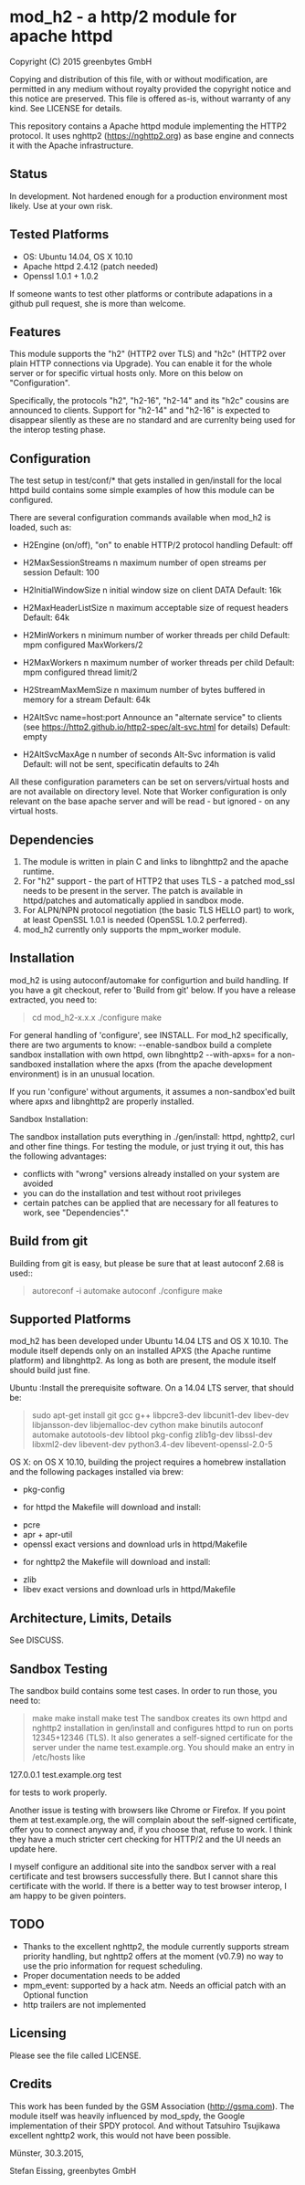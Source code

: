 
mod_h2 - a http/2 module for apache httpd
==========================================

Copyright (C) 2015 greenbytes GmbH

Copying and distribution of this file, with or without modification,
are permitted in any medium without royalty provided the copyright
notice and this notice are preserved.  This file is offered as-is,
without warranty of any kind. See LICENSE for details.



This repository contains a Apache httpd module implementing the HTTP2
protocol. It uses nghttp2 (https://nghttp2.org) as base engine and connects
it with the Apache infrastructure.


Status
------
In development. Not hardened enough for a production environment most likely. 
Use at your own risk.

Tested Platforms
----------------
- OS: Ubuntu 14.04, OS X 10.10
- Apache httpd 2.4.12 (patch needed)
- Openssl 1.0.1 + 1.0.2

If someone wants to test other platforms or contribute adapations in a
github pull request, she is more than welcome.


Features
--------
This module supports the "h2" (HTTP2 over TLS) and "h2c" (HTTP2 over plain
HTTP connections via Upgrade). You can enable it for the whole server or
for specific virtual hosts only. More on this below on "Configuration".

Specifically, the protocols "h2", "h2-16", "h2-14" and its "h2c" cousins
are announced to clients. Support for "h2-14" and "h2-16" is expected to
disappear silently as these are no standard and are currenlty being used
for the interop testing phase.

Configuration
-------------
The test setup in test/conf/* that gets installed in gen/install for the
local httpd build contains some simple examples of how this module can
be configured.

There are several configuration commands available when mod_h2 is loaded,
such as:

- H2Engine (on/off), "on"    to enable HTTP/2 protocol handling
Default: off

- H2MaxSessionStreams n      maximum number of open streams per session
Default: 100

- H2InitialWindowSize n      initial window size on client DATA
Default: 16k

- H2MaxHeaderListSize n      maximum acceptable size of request headers
Default: 64k

- H2MinWorkers n             minimum number of worker threads per child
Default: mpm configured MaxWorkers/2

- H2MaxWorkers n             maximum number of worker threads per child
Default: mpm configured thread limit/2

- H2StreamMaxMemSize n       maximum number of bytes buffered in memory for a stream
Default: 64k

- H2AltSvc name=host:port    Announce an "alternate service" to clients (see
https://http2.github.io/http2-spec/alt-svc.html for details)
Default: empty

- H2AltSvcMaxAge n           number of seconds Alt-Svc information is valid
Default: will not be sent, specificatin defaults to 24h

All these configuration parameters can be set on servers/virtual hosts and
are not available on directory level. Note that Worker configuration is
only relevant on the base apache server and will be read - but ignored -
on any virtual hosts.


Dependencies
------------
1. The module is written in plain C and links to libnghttp2 and the
apache runtime.
2. For "h2" support - the part of HTTP2 that uses TLS - a patched mod_ssl
needs to be present in the server. The patch is available in httpd/patches
and automatically applied in sandbox mode.
3. For ALPN/NPN protocol negotiation (the basic TLS HELLO part) to work,
at least OpenSSL 1.0.1 is needed (OpenSSL 1.0.2 perferred).
4. mod_h2 currently only supports the mpm_worker module.


Installation
------------
mod_h2 is using autoconf/automake for configurtion and build handling. If you
have a git checkout, refer to 'Build from git' below. If you have a release
extracted, you need to:
> cd mod_h2-x.x.x
> ./configure
> make

For general handling of 'configure', see INSTALL. For mod_h2 specifically,
there are two arguments to know:
--enable-sandbox     build a complete sandbox installation with own httpd,
own libnghttp2
--with-apxs=<pathtoapxs>
for a non-sandboxed installation where the apxs
(from the apache development environment) is in an
unusual location.

If you run 'configure' without arguments, it assumes a non-sandbox'ed built
where apxs and libnghttp2 are properly installed.


Sandbox Installation:

The sandbox installation puts everything in ./gen/install: httpd, nghttp2, curl
and other fine things. For testing the module, or just trying it out, this
has the following advantages:
- conflicts with "wrong" versions already installed on your system are avoided
- you can do the installation and test without root privileges
- certain patches can be applied that are necessary for all features to work, see "Dependencies"."


Build from git
--------------

Building from git is easy, but please be sure that at least autoconf 2.68 is
used::

> autoreconf -i
> automake
> autoconf
> ./configure
> make


Supported Platforms
-------------------
mod_h2 has been developed under Ubuntu 14.04 LTS and OS X 10.10. The module
itself depends only on an installed APXS (the Apache runtime platform) and
libnghttp2. As long as both are present, the module itself should build
just fine.

Ubuntu :Install the prerequisite software. On a 14.04 LTS server, that should be:
> sudo apt-get install git gcc g++ libpcre3-dev libcunit1-dev libev-dev libjansson-dev libjemalloc-dev cython make binutils autoconf automake autotools-dev libtool pkg-config zlib1g-dev libssl-dev libxml2-dev libevent-dev python3.4-dev libevent-openssl-2.0-5

OS X: on OS X 10.10, building the project requires a homebrew installation and the following packages installed via brew:
- pkg-config

* for httpd the Makefile will download and install:
- pcre
- apr + apr-util
- openssl
exact versions and download urls in httpd/Makefile

* for nghttp2 the Makefile will download and install:
- zlib
- libev
exact versions and download urls in httpd/Makefile



Architecture, Limits, Details
-----------------------------
See DISCUSS.


Sandbox Testing
---------------
The sandbox build contains some test cases. In order to run those, you
need to:
> make
> make install
> make test
The sandbox creates its own httpd and nghttp2 installation in gen/install
and configures httpd to run on ports 12345+12346 (TLS). It also generates
a self-signed certificate for the server under the name test.example.org.
You should make an entry in /etc/hosts like

127.0.0.1       test.example.org        test

for tests to work properly.

Another issue is testing with browsers like Chrome or Firefox. If you point
them at test.example.org, the will complain about the self-signed certificate,
offer you to connect anyway and, if you choose that, refuse to work. I think
they have a much stricter cert checking for HTTP/2 and the UI needs an update
here.

I myself configure an additional site into the sandbox server with a real
certificate and test browsers successfully there. But I cannot share this
certificate with the world. If there is a better way to test browser interop,
I am happy to be given pointers.


TODO
----
- Thanks to the excellent nghttp2, the module currently supports stream priority
handling, but nghttp2 offers at the moment (v0.7.9) no way to use the prio
information for request scheduling.
- Proper documentation needs to be added
- mpm_event: supported by a hack atm. Needs an official patch with an Optional
function
- http trailers are not implemented


Licensing
---------

Please see the file called LICENSE.


Credits
-------
This work has been funded by the GSM Association (http://gsma.com). The module
itself was heavily influenced by mod_spdy, the Google implementation of their
SPDY protocol. And without Tatsuhiro Tsujikawa excellent nghttp2 work, this
would not have been possible.


Münster, 30.3.2015,

Stefan Eissing, greenbytes GmbH
